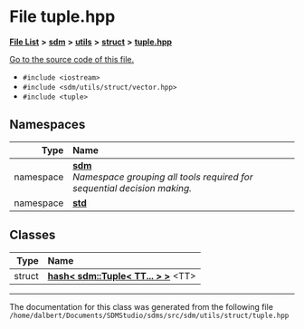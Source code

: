 
<NavBar active_item_id="2"/>

# File tuple.hpp


[**File List**](files.md) **>** [**sdm**](dir_ae1b8d8c3d2627954ba53c22978558f0.md) **>** [**utils**](dir_d5f9b32a4b7e3085fe36bb5e85e812de.md) **>** [**struct**](dir_8910f640002ec96a2876ed8b2614abb5.md) **>** [**tuple.hpp**](tuple_8hpp.md)

[Go to the source code of this file.](tuple_8hpp_source.md)



* `#include <iostream>`
* `#include <sdm/utils/struct/vector.hpp>`
* `#include <tuple>`









## Namespaces

| Type | Name |
| ---: | :--- |
| namespace | [**sdm**](namespacesdm.md) <br>_Namespace grouping all tools required for sequential decision making._  |
| namespace | [**std**](namespacestd.md) <br> |

## Classes

| Type | Name |
| ---: | :--- |
| struct | [**hash&lt; sdm::Tuple&lt; TT... &gt; &gt;**](structstd_1_1hash_3_01sdm_1_1Tuple_3_01TT_8_8_8_01_4_01_4.md) &lt;TT&gt;<br> |














------------------------------
The documentation for this class was generated from the following file `/home/dalbert/Documents/SDMStudio/sdms/src/sdm/utils/struct/tuple.hpp`